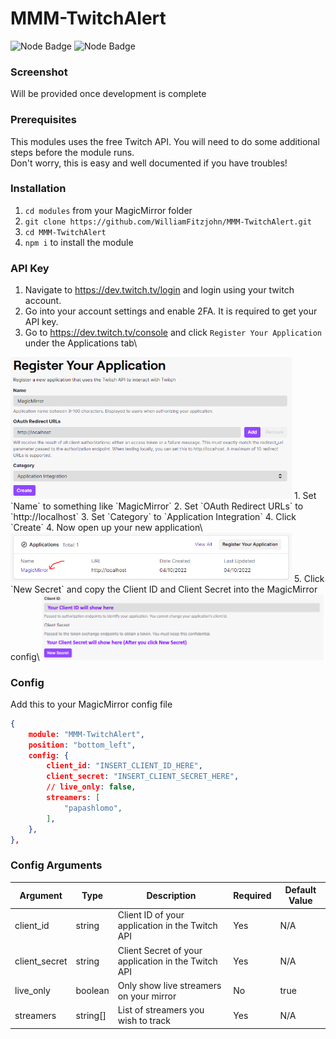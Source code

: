 # MMM-TwitchAlert
![Node Badge](https://img.shields.io/badge/Node.js-339933?style=for-the-badge&logo=nodedotjs&logoColor=white) ![Node Badge](https://img.shields.io/badge/Twitch-9146FF?style=for-the-badge&logo=twitch&logoColor=white)

### Screenshot
Will be provided once development is complete

### Prerequisites
This modules uses the free Twitch API. You will need to do some additional steps before the module runs.\
Don't worry, this is easy and well documented if you have troubles!

### Installation
1. `cd modules` from your MagicMirror folder
2. `git clone https://github.com/WilliamFitzjohn/MMM-TwitchAlert.git`
3. `cd MMM-TwitchAlert`
4. `npm i` to install the module

### API Key
1. Navigate to https://dev.twitch.tv/login and login using your twitch account.
2. Go into your account settings and enable 2FA. It is required to get your API key.
3. Go to https://dev.twitch.tv/console and click `Register Your Application` under the Applications tab\
<img src="public/imgs/readme_register_application.png" alt="Registering An Application" width="450"/>
    1. Set `Name` to something like `MagicMirror`
    2. Set `OAuth Redirect URLs` to `http://localhost`
    3. Set `Category` to `Application Integration`
    4. Click `Create`
4. Now open up your new application\
<img src="public/imgs/readme_open_application.png" alt="Opening The Application Manager" width="450"/>
5. Click `New Secret` and copy the Client ID and Client Secret into the MagicMirror config\
<img src="public/imgs/readme_get_keys.png" alt="Getting The API Keys" width="450"/>

### Config
Add this to your MagicMirror config file
```json
{
    module: "MMM-TwitchAlert",
    position: "bottom_left",
    config: {
        client_id: "INSERT_CLIENT_ID_HERE",
        client_secret: "INSERT_CLIENT_SECRET_HERE",
		// live_only: false,
        streamers: [
            "papashlomo",
        ],
    },
},
```

### Config Arguments
Argument | Type | Description | Required | Default Value
-|-|-|-|-
client_id | string | Client ID of your application in the Twitch API | Yes | N/A
client_secret | string | Client Secret of your application in the Twitch API | Yes | N/A
live_only | boolean | Only show live streamers on your mirror | No | true
streamers | string[] | List of streamers you wish to track | Yes | N/A